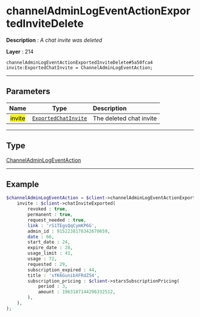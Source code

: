 # channelAdminLogEventActionExportedInviteDelete

**Description** : *A chat invite was deleted*

**Layer** : 214

```tl
channelAdminLogEventActionExportedInviteDelete#5a50fca4 invite:ExportedChatInvite = ChannelAdminLogEventAction;
```

---

## Parameters

| Name | Type | Description |
| :---: | :---: | :--- |
| <mark>invite</mark> | [`ExportedChatInvite`](type/ExportedChatInvite) | The deleted chat invite |

---

## Type

[ChannelAdminLogEventAction](type/ChannelAdminLogEventAction)

---

## Example

```php
$channelAdminLogEventAction = $client->channelAdminLogEventActionExportedInviteDelete(
	invite : $client->chatInviteExported(
		revoked : true,
		permanent : true,
		request_needed : true,
		link : 'rS1TEgsQqCymKP6G',
		admin_id : 9152238178342670659,
		date : 66,
		start_date : 24,
		expire_date : 28,
		usage_limit : 41,
		usage : 72,
		requested : 29,
		subscription_expired : 44,
		title : 'sfK6GunibXFRdZ54',
		subscription_pricing : $client->starsSubscriptionPricing(
			period : 3,
			amount : 1963187144296332512,
		),
	),
);
```